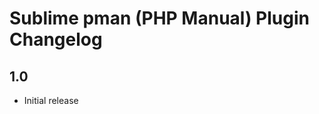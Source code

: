 Sublime pman (PHP Manual) Plugin Changelog
==========================================

1.0
---
* Initial release